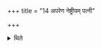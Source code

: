 +++
title = "14 अपरेण नेष्ट्रीयम् पत्नी"

+++

<details><summary>थिते</summary>

अपरेण नेष्ट्रीयं पत्नी पन्नेजनीः सादयति प्रत्यङ्तिष्ठन्ती वसुभ्यो रुद्रेभ्य आदित्येभ्य इति १४
</details>

